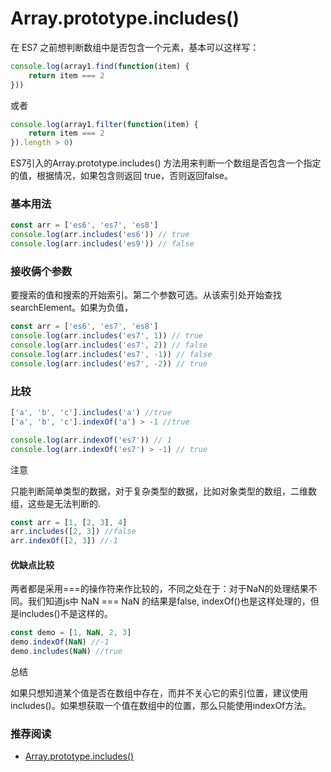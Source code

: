 # Array.prototype.includes()

在 ES7 之前想判断数组中是否包含一个元素，基本可以这样写：

```js
console.log(array1.find(function(item) {
    return item === 2
}))
```

或者

```js
console.log(array1.filter(function(item) {
    return item === 2
}).length > 0)
```

ES7引入的Array.prototype.includes() 方法用来判断一个数组是否包含一个指定的值，根据情况，如果包含则返回 true，否则返回false。

### 基本用法

```js
const arr = ['es6', 'es7', 'es8']
console.log(arr.includes('es6')) // true
console.log(arr.includes('es9')) // false
```

### 接收俩个参数

要搜索的值和搜索的开始索引。第二个参数可选。从该索引处开始查找 searchElement。如果为负值，

```js
const arr = ['es6', 'es7', 'es8']
console.log(arr.includes('es7', 1)) // true
console.log(arr.includes('es7', 2)) // false
console.log(arr.includes('es7', -1)) // false
console.log(arr.includes('es7', -2)) // true
```

### 比较

```js
['a', 'b', 'c'].includes('a') //true
['a', 'b', 'c'].indexOf('a') > -1 //true

console.log(arr.indexOf('es7')) // 1
console.log(arr.indexOf('es7') > -1) // true
```

注意

只能判断简单类型的数据，对于复杂类型的数据，比如对象类型的数组，二维数组，这些是无法判断的.

```js
const arr = [1, [2, 3], 4]
arr.includes([2, 3]) //false
arr.indexOf([2, 3]) //-1
```

#### 优缺点比较

两者都是采用===的操作符来作比较的，不同之处在于：对于NaN的处理结果不同。我们知道js中 NaN === NaN 的结果是false, indexOf()也是这样处理的，但是includes()不是这样的。

```js
const demo = [1, NaN, 2, 3]
demo.indexOf(NaN) //-1
demo.includes(NaN) //true
```

总结

如果只想知道某个值是否在数组中存在，而并不关心它的索引位置，建议使用includes()。如果想获取一个值在数组中的位置，那么只能使用indexOf方法。

### 推荐阅读

- [Array.prototype.includes()](https://developer.mozilla.org/zh-CN/docs/Web/JavaScript/Reference/Global_Objects/Array/includes)